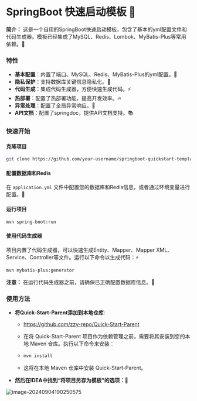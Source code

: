 # SpringBoot 快速启动模板 🚀
**简介：**
这是一个自用的SpringBoot快速启动模板，包含了基本的yml配置文件和代码生成器。模板已经集成了MySQL、Redis、Lombok、MyBatis-Plus等常用依赖。🔧
### 特性
- **基本配置**：内置了端口、MySQL、Redis、MyBatis-Plus的yml配置。📝
- **隐私保护**：支持数据库关键信息隐私化。🔐
- **代码生成**：集成代码生成器，方便快速生成代码。⚡
- **热部署**：配置了热部署功能，提高开发效率。🔥
- **异常处理**：配置了全局异常响应。🚧
- **API文档**：配置了springdoc，提供API文档支持。📚
  
### 快速开始
#### 克隆项目
```bash
git clone https://github.com/your-username/springboot-quickstart-template.git
```
#### 配置数据库和Redis
在 `application.yml` 文件中配置您的数据库和Redis信息，或者通过环境变量进行配置。🔧
#### 运行项目
```bash
mvn spring-boot:run
```
#### 使用代码生成器
项目内置了代码生成器，可以快速生成Entity、Mapper、Mapper XML、Service、Controller等文件。运行以下命令以生成代码：⚡
```bash
mvn mybatis-plus:generator
```
**注意：** 在运行代码生成器之前，请确保已正确配置数据库信息。📝
### 使用方法

- **将Quick-Start-Parent添加到本地仓库**:

  - https://github.com/zzy-repo/Quick-Start-Parent

  - 在将 Quick-Start-Parent 项目作为依赖管理之前，需要将其安装到您的本地 Maven 仓库。执行以下命令来安装：

  - ```bash
    mvn install
    ```

  - 这将在本地 Maven 仓库中安装 Quick-Start-Parent。

- **然后在IDEA中找到“将项目另存为模板”的选项：**📝

![image-20240904190250575](https://gitee.com/zzy2401/picbed/raw/master/images/image-20240904190250575.png)
